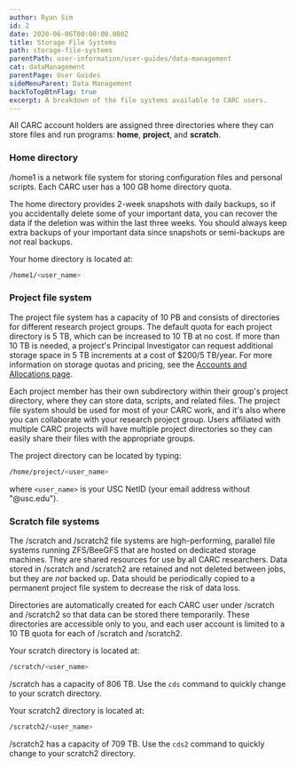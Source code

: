 ```yaml
---
author: Ryan Sim
id: 2
date: 2020-06-06T00:00:00.000Z
title: Storage File Systems
path: storage-file-systems
parentPath: user-information/user-guides/data-management
cat: dataManagement
parentPage: User Guides
sideMenuParent: Data Management
backToTopBtnFlag: true
excerpt: A breakdown of the file systems available to CARC users.
---
```


All CARC account holders are assigned three directories where they can store files and run programs: **home**, **project**, and **scratch**.

### Home directory

/home1 is a network file system for storing configuration files and personal scripts. Each CARC user has a 100 GB home directory quota.

The home directory provides 2-week snapshots with daily backups, so if you accidentally delete some of your important data, you can recover the data if the deletion was within the last three weeks. You should always keep extra backups of your important data since snapshots or semi-backups are *not* real backups.

Your home directory is located at:

```sh
/home1/<user_name>
```

### Project file system

The project file system has a capacity of 10 PB and consists of directories for different research project groups. The default quota for each project directory is 5 TB, which can be increased to 10 TB at no cost. If more than 10 TB is needed, a project's Principal Investigator can request additional storage space in 5 TB increments at a cost of $200/5 TB/year. For more information on storage quotas and pricing, see the [Accounts and Allocations page](/user-information/accounts).

Each project member has their own subdirectory within their group's project directory, where they can store data, scripts, and related files. The project file system should be used for most of your CARC work, and it's also where you can collaborate with your research project group. Users affiliated with multiple CARC projects will have multiple project directories so they can easily share their files with the appropriate groups.

The project directory can be located by typing:

```sh
/home/project/<user_name>
```

where `<user_name>` is your USC NetID (your email address without "@usc.edu").

### Scratch file systems

The /scratch and /scratch2 file systems are high-performing, parallel file systems running ZFS/BeeGFS that are hosted on dedicated storage machines. They are shared resources for use by all CARC researchers. Data stored in /scratch and /scratch2 are retained and not deleted between jobs, but they are *not* backed up. Data should be periodically copied to a permanent project file system to decrease the risk of data loss.

Directories are automatically created for each CARC user under /scratch and /scratch2 so that data can be stored there temporarily. These directories are accessible only to you, and each user account is limited to a 10 TB quota for each of /scratch and /scratch2.

Your scratch directory is located at:

```sh
/scratch/<user_name>
```

/scratch has a capacity of 806 TB. Use the `cds` command to quickly change to your scratch directory.

Your scratch2 directory is located at:

```sh
/scratch2/<user_name>
```

/scratch2 has a capacity of 709 TB. Use the `cds2` command to quickly change to your scratch2 directory.
